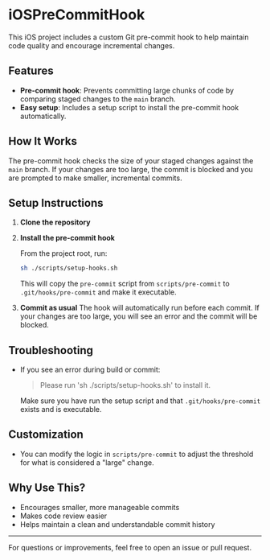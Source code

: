 # iOSPreCommitHook

This iOS project includes a custom Git pre-commit hook to help maintain code quality and encourage incremental changes.

## Features
- **Pre-commit hook**: Prevents committing large chunks of code by comparing staged changes to the `main` branch.
- **Easy setup**: Includes a setup script to install the pre-commit hook automatically.

## How It Works
The pre-commit hook checks the size of your staged changes against the `main` branch. If your changes are too large, the commit is blocked and you are prompted to make smaller, incremental commits.

## Setup Instructions
1. **Clone the repository**
2. **Install the pre-commit hook**
   
   From the project root, run:
   ```sh
   sh ./scripts/setup-hooks.sh
   ```
   This will copy the `pre-commit` script from `scripts/pre-commit` to `.git/hooks/pre-commit` and make it executable.

3. **Commit as usual**
   The hook will automatically run before each commit. If your changes are too large, you will see an error and the commit will be blocked.

## Troubleshooting
- If you see an error during build or commit: 
  > Please run 'sh ./scripts/setup-hooks.sh' to install it.
  
  Make sure you have run the setup script and that `.git/hooks/pre-commit` exists and is executable.

## Customization
- You can modify the logic in `scripts/pre-commit` to adjust the threshold for what is considered a "large" change.

## Why Use This?
- Encourages smaller, more manageable commits
- Makes code review easier
- Helps maintain a clean and understandable commit history

---

For questions or improvements, feel free to open an issue or pull request.
